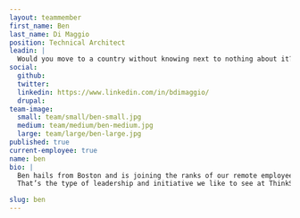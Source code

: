 ```yaml
---
layout: teammember
first_name: Ben
last_name: Di Maggio
position: Technical Architect
leadin: |
  Would you move to a country without knowing next to nothing about it? Ben did, when he taught English in Japan for a year. It’s that open-mindedness and willingness to tackle anything that makes him a great at utilizing technology to solve problems for our clients.
social:
  github:
  twitter:
  linkedin: https://www.linkedin.com/in/bdimaggio/
  drupal:
team-image:
  small: team/small/ben-small.jpg
  medium: team/medium/ben-medium.jpg
  large: team/large/ben-large.jpg
published: true
current-employee: true
name: ben
bio: |
  Ben hails from Boston and is joining the ranks of our remote employees (which we are rapidly growing!). His journey to the world of web development started with literature -- he loved being able to publish his own material and created his own site to do so. That experience taught him that he enjoyed solving problems with web technology. He then really got into web development the way we all discover our true passions...via his work-study job. He went on to build an entire tech department at a small shop in Boston, choosing the CMS, training developers, and creating their code standards. His passion for literature was merely transferred to writing code.
  That’s the type of leadership and initiative we like to see at ThinkShout. We’re glad he’s representing us on the east coast!

slug: ben
---
```

